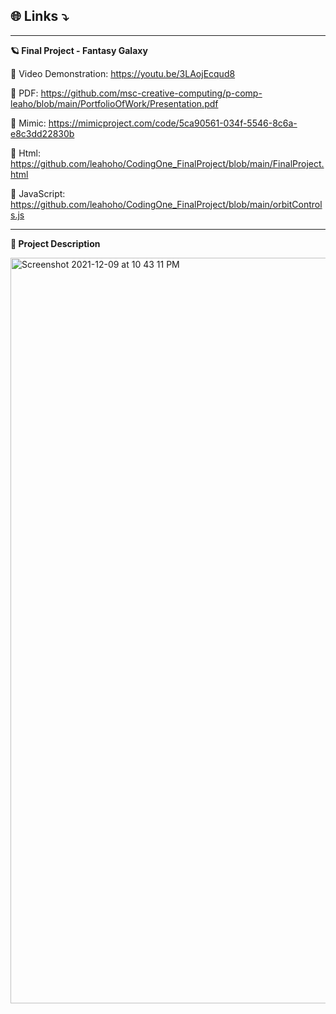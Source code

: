 ## 🌐 Links ⤵️

-----------

**🪐 Final Project - Fantasy Galaxy**

🔗 Video Demonstration: https://youtu.be/3LAojEcqud8

🔗 PDF: https://github.com/msc-creative-computing/p-comp-leaho/blob/main/PortfolioOfWork/Presentation.pdf

🔗 Mimic: https://mimicproject.com/code/5ca90561-034f-5546-8c6a-e8c3dd22830b

🔗 Html: https://github.com/leahoho/CodingOne_FinalProject/blob/main/FinalProject.html

🔗 JavaScript: https://github.com/leahoho/CodingOne_FinalProject/blob/main/orbitControls.js

-----------

**🌌 Project Description**


<img width="1193" alt="Screenshot 2021-12-09 at 10 43 11 PM" src="https://user-images.githubusercontent.com/39073888/145487476-752a0bd3-ba4e-439a-b7fa-3ab9f0aedf6d.png">

